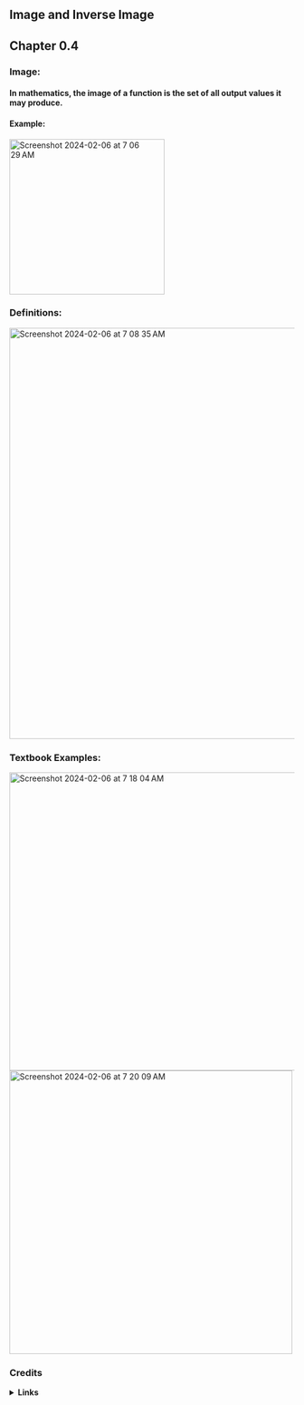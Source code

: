 ## Image and Inverse Image 
## Chapter 0.4

### Image:
#### In mathematics, the image of a function is the set of all output values it may produce.
#### Example:
<img width="274" alt="Screenshot 2024-02-06 at 7 06 29 AM" src="https://github.com/StrwHatF1k1r/csc208/assets/106093745/14a972be-e499-4840-849a-45b4156b4340">

### Definitions:
<img width="725" alt="Screenshot 2024-02-06 at 7 08 35 AM" src="https://github.com/StrwHatF1k1r/csc208/assets/106093745/93f68100-f282-4e6d-9758-b52ad1397ab5">

### Textbook Examples:
<img width="526" alt="Screenshot 2024-02-06 at 7 18 04 AM" src="https://github.com/StrwHatF1k1r/csc208/assets/106093745/faee0d5a-cc09-484a-9d70-6fe6acdc8fb9">
<img width="500" alt="Screenshot 2024-02-06 at 7 20 09 AM" src="https://github.com/StrwHatF1k1r/csc208/assets/106093745/7ec7a133-2039-454c-b5a9-c1e60e4af5bc">

### Credits
<details>
<summary><b>Links</b></summary>

- [Image (mathematics)](https://en.wikipedia.org/wiki/Image_(mathematics))







